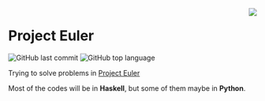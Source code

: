 <img align="right" src="https://projecteuler.net/profile/ervrge.png">

# Project Euler

![GitHub last commit](https://img.shields.io/github/last-commit/meowcolm024/euler)
![GitHub top language](https://img.shields.io/github/languages/top/meowcolm024/euler)

Trying to solve problems in [Project Euler](https://projecteuler.net)

Most of the codes will be in **Haskell**, but some of them maybe in **Python**.
